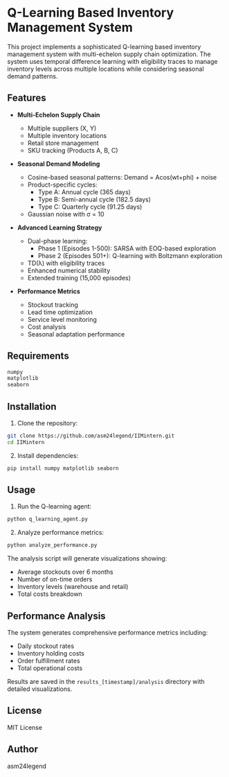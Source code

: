 # Q-Learning Based Inventory Management System

This project implements a sophisticated Q-learning based inventory management system with multi-echelon supply chain optimization. The system uses temporal difference learning with eligibility traces to manage inventory levels across multiple locations while considering seasonal demand patterns.

## Features

- **Multi-Echelon Supply Chain**
  - Multiple suppliers (X, Y)
  - Multiple inventory locations
  - Retail store management
  - SKU tracking (Products A, B, C)

- **Seasonal Demand Modeling**
  - Cosine-based seasonal patterns: Demand = Acos(wt+phi) + noise
  - Product-specific cycles:
    * Type A: Annual cycle (365 days)
    * Type B: Semi-annual cycle (182.5 days)
    * Type C: Quarterly cycle (91.25 days)
  - Gaussian noise with σ = 10

- **Advanced Learning Strategy**
  - Dual-phase learning:
    * Phase 1 (Episodes 1-500): SARSA with EOQ-based exploration
    * Phase 2 (Episodes 501+): Q-learning with Boltzmann exploration
  - TD(λ) with eligibility traces
  - Enhanced numerical stability
  - Extended training (15,000 episodes)

- **Performance Metrics**
  - Stockout tracking
  - Lead time optimization
  - Service level monitoring
  - Cost analysis
  - Seasonal adaptation performance

## Requirements

```python
numpy
matplotlib
seaborn
```

## Installation

1. Clone the repository:
```bash
git clone https://github.com/asm24legend/IIMintern.git
cd IIMintern
```

2. Install dependencies:
```bash
pip install numpy matplotlib seaborn
```

## Usage

1. Run the Q-learning agent:
```bash
python q_learning_agent.py
```

2. Analyze performance metrics:
```bash
python analyze_performance.py
```

The analysis script will generate visualizations showing:
- Average stockouts over 6 months
- Number of on-time orders
- Inventory levels (warehouse and retail)
- Total costs breakdown

## Performance Analysis

The system generates comprehensive performance metrics including:
- Daily stockout rates
- Inventory holding costs
- Order fulfillment rates
- Total operational costs

Results are saved in the `results_[timestamp]/analysis` directory with detailed visualizations.

## License

MIT License

## Author

asm24legend 